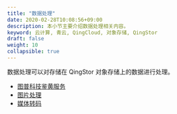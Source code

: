 ```yaml
---
title: "数据处理"
date: 2020-02-28T10:08:56+09:00
description: 本小节主要介绍数据处理相关内容。
keyword: 云计算, 青云, QingCloud, 对象存储, QingStor
draft: false
weight: 10
collapsible: true
---
```


数据处理可以对存储在 QingStor 对象存储上的数据进行处理。

- [图普科技鉴黄服务](tupu_porn/)
- [图片处理](image_process/)
- [媒体转码](transfer/)







